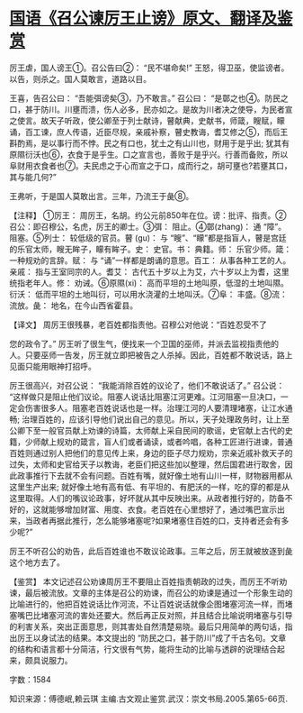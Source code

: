 # [国语《召公谏厉王止谤》原文、翻译及鉴赏](https://www.vrrw.net/wx/14012.html)

厉王虐，国人谤王①。召公告曰②： “民不堪命矣!” 王怒，得卫巫，使监谤者。以告，则杀之。国人莫敢言，道路以目。

王喜，告召公曰： “吾能弭谤矣③，乃不敢言。” 召公曰： “是鄣之也④。防民之口，甚于防川。川壅而溃，伤人必多，民亦如之。是故为川者决之使导，为民者宣之使言。故天子听政，使公卿至于列士献诗，瞽献典，史献书，师箴，瞍赋，矇诵，百工谏，庶人传语，近臣尽规，亲戚补察，瞽史教诲，耆艾修之⑤，而后王斟酌焉，是以事行而不悖。民之有口也，犹土之有山川也，财用于是乎出; 犹其有原隰衍沃也⑥，衣食于是乎生。口之宣言也，善败于是乎兴。行善而备败，所以阜财用衣食者也⑦。夫民虑之于心而宣之于口，成而行之，胡可壅也?若壅其口，其与能几何?”

王弗听，于是国人莫敢出言。三年，乃流王于彘⑧。



【注释】 ①厉王： 周厉王，名胡。约公元前850年在位。谤：批评、指责。②召公：即召穆公，名虎，厉王的卿士。③弭： 阻止。④鄣(zhang)： 通 “障”。阻塞。⑤列士： 较低级的官员。瞽 (gu)： 与 “瞍”、“矇”都是指盲人，瞽是宫廷的乐官太师，瞍无眸子，矇有眸子。史： 史官。书： 典籍。师： 乐官少师。箴： 一种规劝的言辞。赋： 与 “诵”一样都是朗诵的意思。百工： 从事各种工艺的人。亲戚： 指与王室同宗的人。耆艾： 古代五十岁以上为艾，六十岁以上为耆，这里统指老年人。修： 劝诫。⑥原隰(xi)： 高而平坦的土地叫原，低湿的土地叫隰。衍沃： 低而平坦的土地叫衍，可以用水浇灌的土地叫沃。⑦阜： 丰盛。⑧流： 流放。彘： 地名，在今山西省霍县。

【译文】 周厉王很残暴，老百姓都指责他。召穆公对他说：“百姓忍受不了

您的政令了。” 厉王听了很生气，便找来一个卫国的巫师，并派去监视指责他的人。只要巫师一告发，厉王就立即把被告之人杀掉。因此，百姓都不敢说话，路上见面只能用眼神打招呼。

厉王很高兴，对召公说： “我能消除百姓的议论了，他们不敢说话了。” 召公说： “这样做只是阻止他们议论。阻塞人说话比阻塞江河更难。江河阻塞一旦决口，一定会伤害很多人。阻塞老百姓说话也是一样。治理江河的人要清理堵塞，让江水通畅; 治理百姓的，应该引导他们说出自己的意见。所以，天子处理政务时，让上至公卿下至一般官员献上劝谏的诗篇，太师献上采自民间的歌谣，史官献上古代的史籍，少师献上规劝的箴言，盲人们或者诵读，或者吟唱，各种工匠进行进谏，普通百姓则通过别人把他们的意见传上来，身边的臣子尽力规劝，宗亲近戚补救天子的过失，太师和史官给天子以教诲，老臣们把这些加以整理，然后国君进行取舍，因此政事推行下去就不会有问题。百姓有嘴，就好像土地有山川一样，财物器用都从这里生产出来; 就好像土地有高有低、有平坦的、有肥沃的一样，吃的穿的都是从这里取得。人们的嘴议论政事，好坏就从其中反映出来。从政者推行好的，防备不好的，这就能够增加财富、用度、衣食。老百姓在心里想好了，通过嘴巴宣示出来，当政者再据此推行，怎么能够堵塞呢?如果堵塞住百姓的口，支持者还会有多少呢?”

厉王不听召公的劝告，此后百姓谁也不敢议论政事。三年之后，厉王就被放逐到彘这个地方去了。

【鉴赏】 本文记述召公劝谏周厉王不要阻止百姓指责朝政的过失，而厉王不听劝谏，最后被流放。文章的主体是召公的劝谏，而召公的劝谏是通过一个形象生动的比喻进行的，他把百姓说话比作河流，不让百姓说话就像企图堵塞河流一样，而堵塞嘴巴比堵塞河流的害处还要大。然后再正反对照，并且结合比喻说明堵塞与引导的利害关系，突出正面意思，则其害处自然清楚易晓。最后只用简单的两句话，指出厉王以身试法的结果。本文提出的 “防民之口，甚于防川”成了千古名句。文章的结构和语言都十分简洁，行文很有气势，能将生动的比喻与透辟的说理结合起来，颇具说服力。

字数：1584

知识来源：傅德岷,赖云琪 主编.古文观止鉴赏.武汉：崇文书局.2005.第65-66页.

